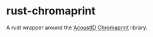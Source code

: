 # rust-chromaprint

A rust wrapper around the [AcoustID Chromaprint][chromaprint] library.

[chromaprint]: https://acoustid.org/chromaprint
